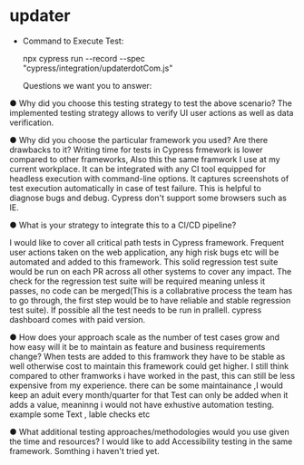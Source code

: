 # updater


- Command to  Execute Test:
  
  npx cypress run --record --spec "cypress/integration/updaterdotCom.js"
  
  Questions we want you to answer:
  
● Why did you choose this testing strategy to test the above scenario?
 The implemented testing strategy allows to verify UI user actions as well as data verification.

● Why did you choose the particular framework you used? Are there drawbacks to it?
   Writing time for tests in Cypress frmework is lower compared to other frameworks, Also this the same framwork I use at my current workplace.
   It can be integrated with any CI tool equipped for headless execution with command-line options.
   It captures screenshots of test execution automatically in case of test failure. This is helpful to diagnose bugs and debug. Cypress don't support some browsers such as IE.
   
● What is your strategy to integrate this to a CI/CD pipeline?

 I would like to cover all critical path tests in Cypress framework. Frequent user actions taken on the web application, any high risk bugs etc will be automated 
 and added to this framework. This solid regression test suite would be run on each PR across all other systems to cover any impact.
 The check for the regression test suite will be required meaning unless it passes, no code can be merged(This is a collabrative process the team has to go through,
 the first step would be to have reliable and stable regression test suite). If possible all the test needs to be run in prallell. cypress dashboard comes with paid
 version.
 
● How does your approach scale as the number of test cases grow and how easy will
it be to maintain as feature and business requirements change?
 When tests are added to this framwork they have to be stable as well otherwise cost to maintain this framework could get higher. I still think compared to other 
 framworks i have worked in the past, this can still be less expensive from my experience. 
 there can be some maintainance ,I would keep an aduit every month/quarter for that
 Test can only be added when it adds a value, meaninng i would not have exhustive automation testing. example some Text , lable checks etc

● What additional testing approaches/methodologies would you use given the time
and resources?
I would  like to add Accessibility testing in the same framework. Somthing i haven't tried yet. 
